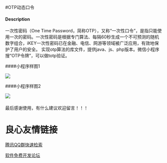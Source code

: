 #OTP动态口令

#### Description
一次性密码（One Time Password，简称OTP），又称“一次性口令”，是指只能使用一次的密码。一次性密码是根据专门算法、每隔60秒生成一个不可预测的随机数字组合，iKEY一次性密码已在金融、电信、网游等领域被广泛应用，有效地保护了用户的安全。
实现otp算法的库文件，提供java、js、php版本。微信小程序搜“OTP令牌”，可以做totp验证。


####小程序样图1

![](https://static.seejoke.com/1244637281751670784.png)

####小程序样图2

![](https://static.seejoke.com/1244637526594301952.png)

####
最后感谢使用，有什么建议欢迎留言！！！


 # 良心友情链接

[腾讯QQ群快速检索](http://u.720life.cn/s/8cf73f7c)

[软件免费开发论坛](http://u.720life.cn/s/bbb01dc0)